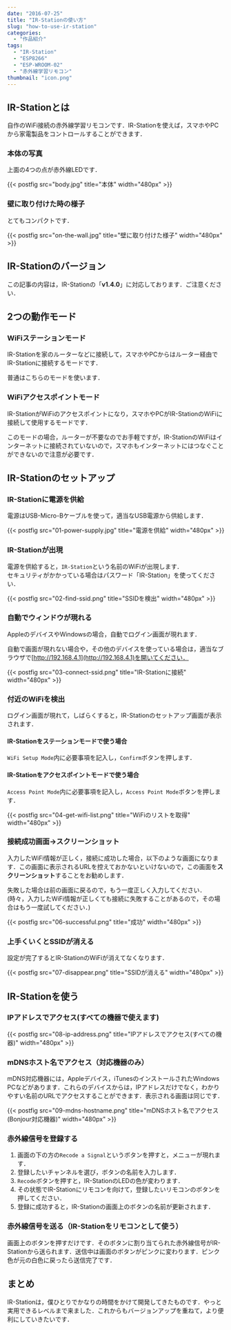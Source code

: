 ```yaml
---
date: "2016-07-25"
title: "IR-Stationの使い方"
slug: "how-to-use-ir-station"
categories:
  - "作品紹介"
tags:
  - "IR-Station"
  - "ESP8266"
  - "ESP-WROOM-02"
  - "赤外線学習リモコン"
thumbnail: "icon.png"
---
```


## IR-Stationとは

自作のWiFi接続の赤外線学習リモコンです．IR-Stationを使えば，スマホやPCから家電製品をコントロールすることができます．

<!--more-->

### 本体の写真

上面の4つの点が赤外線LEDです．

{{< postfig src="body.jpg" title="本体" width="480px" >}}

### 壁に取り付けた時の様子

とてもコンパクトです．

{{< postfig src="on-the-wall.jpg" title="壁に取り付けた様子" width="480px" >}}

## IR-Stationのバージョン

この記事の内容は，IR-Stationの「**v1.4.0**」に対応しております．ご注意ください．

## 2つの動作モード

### WiFiステーションモード

IR-Stationを家のルーターなどに接続して，スマホやPCからはルーター経由でIR-Stationに接続するモードです．

普通はこちらのモードを使います．

### WiFiアクセスポイントモード

IR-StationがWiFiのアクセスポイントになり，スマホやPCがIR-StationのWiFiに接続して使用するモードです．

このモードの場合，ルーターが不要なのでお手軽ですが，IR-StationのWiFiはインターネットに接続されていないので，スマホもインターネットにはつなぐことができないので注意が必要です．

## IR-Stationのセットアップ

### IR-Stationに電源を供給

電源はUSB-Micro-Bケーブルを使って，適当なUSB電源から供給します．

{{< postfig src="01-power-supply.jpg" title="電源を供給" width="480px" >}}

### IR-Stationが出現

電源を供給すると，`IR-Station`という名前のWiFiが出現します．  
セキュリティがかかっている場合はパスワード「IR-Station」を使ってください．

{{< postfig src="02-find-ssid.png" title="SSIDを検出" width="480px" >}}

### 自動でウィンドウが現れる
AppleのデバイスやWindowsの場合，自動でログイン画面が現れます．

自動で画面が現れない場合や，その他のデバイスを使っている場合は，適当なブラウザで[http://192.168.4.1](http://192.168.4.1)を開いてください．

{{< postfig src="03-connect-ssid.png" title="IR-Stationに接続" width="480px" >}}

### 付近のWiFiを検出

ログイン画面が現れて，しばらくすると，IR-Stationのセットアップ画面が表示されます．

#### IR-Stationをステーションモードで使う場合

`WiFi Setup Mode`内に必要事項を記入し，`Confirm`ボタンを押します．

#### IR-Stationをアクセスポイントモードで使う場合

`Access Point Mode`内に必要事項を記入し，`Access Point Mode`ボタンを押します．

{{< postfig src="04-get-wifi-list.png" title="WiFiのリストを取得" width="480px" >}}

### 接続成功画面→スクリーンショット

入力したWiFi情報が正しく，接続に成功した場合，以下のような画面になります．この画面に表示されるURLを控えておかないといけないので，この画面を**スクリーンショット**することをお勧めします．

失敗した場合は前の画面に戻るので，もう一度正しく入力してください．(時々，入力したWiFi情報が正しくても接続に失敗することがあるので，その場合はもう一度試してください．)

{{< postfig src="06-successful.png" title="成功" width="480px" >}}

### 上手くいくとSSIDが消える

設定が完了するとIR-StationのWiFiが消えてなくなります．

{{< postfig src="07-disappear.png" title="SSIDが消える" width="480px" >}}

## IR-Stationを使う

### IPアドレスでアクセス(すべての機器で使えます)

{{< postfig src="08-ip-address.png" title="IPアドレスでアクセス(すべての機器)" width="480px" >}}

### mDNSホスト名でアクセス（対応機器のみ）

mDNS対応機器には，Appleデバイス，iTunesのインストールされたWindows PCなどがあります．これらのデバイスからは，IPアドレスだけでなく，わかりやすい名前のURLでアクセスすることができます．表示される画面は同じです．

{{< postfig src="09-mdns-hostname.png" title="mDNSホスト名でアクセス(Bonjour対応機器)" width="480px" >}}

### 赤外線信号を登録する

  1. 画面の下の方の`Recode a Signal`というボタンを押すと，メニューが現れます．
  1. 登録したいチャンネルを選び，ボタンの名前を入力します．
  1. `Recode`ボタンを押すと，IR-StationのLEDの色が変わります．
  1. その状態でIR-Stationにリモコンを向けて，登録したいリモコンのボタンを押してください．
  1. 登録に成功すると，IR-Stationの画面上のボタンの名前が更新されます．

### 赤外線信号を送る（IR-Stationをリモコンとして使う）

画面上のボタンを押すだけです．そのボタンに割り当てられた赤外線信号がIR-Stationから送られます．送信中は画面のボタンがピンクに変わります．ピンク色が元の白色に戻ったら送信完了です．

## まとめ

IR-Stationは，僕ひとりでかなりの時間をかけて開発してきたものです．やっと実用できるレベルまで来ました．これからもバージョンアップを重ねて，より便利にしていきたいです．

